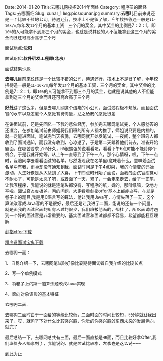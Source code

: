 Date: 2014-01-20
Title:去哪儿网校招2014年面经
Category: 程序员的面经
Tags: 去哪面经
Slug: qunar_1
Img:pics/qunar.jpg
summary:**去哪儿**目前来说还是一个比较不错的公司，待遇还行，技术上不是很了解，今年校招待遇一般是`11-16k/m`,每年发`13`个月的基本工资，三个月的奖金，其中奖金的比例是7：2：1，即`10%`的人可能拿不到那三个月的奖金，也就是说其他的人不但能拿到这三个月的奖金而且还可高会高于三个月


面试地点:**沈阳**

面试职位:**软件研发工程师(北京)**

面试结果:`失败`

**去哪儿**目前来说还是一个比较不错的公司，待遇还行，技术上不是很了解，今年校招待遇一般是`11-16k/m`,每年发`13`个月的基本工资，三个月的奖金，其中奖金的比例是7：2：1，即`10%`的人可能拿不到那三个月的奖金，也就是说其他的人不但能拿到这三个月的奖金而且还可高会高于三个月

**好处**讲了这么多，但是去哪儿网这个蛋疼的小公司，面试过程极不规范，而且面试官的水平以及态度个人感觉有待商量，总之给我的感觉很差

在讲面试前，还是先回忆一下我的悲催经历，参加完去哪网笔试完，个人感觉答的还凑合，在参加笔试前由师姐将我们班的所有人都内推了，师姐说只要是内推的，就一定能进面试，笔试完当天夜晚，去哪网就开始发笔试，一夜间，整个班的人都收到了面试通知，而我没有收到，心凉透了，于是第二天跟着他们前去，准备开始霸面，在哪苦苦求了`HR`好久，`HR`很勉强的说看看吧，看看下午6点时能不能给你个机会，于是我就开始等，从上午一直等到了下午一点，那个心情呀，哎，下午一点时，我陪同学去看看面试的名单，尽然发现我在名单里(意味着什么，意味着面试名单中有我，而`HR`却没有通知到我，面试时间是下午4点钟)，我的心情变的开始激动，人生好像是从大悲到了大喜，下午四点时开始了面试，面我的面试官感觉可不耐心了，可能是太恶了吧，或者面了一天，累了，一会走来走去，给了一支笔，让我写程序，我能说的就是连笔头都没有，写程序的纸，妈的，那叫纸嘛，没地方写啦，面试官态度极差，问的问题，大家看看剑指offer基本上都能搞写，在就是卷子上的题目,我是用C语言写的算法，他让我用Java写，心情失落了一天，这个算法改写成Java写的不是很好，最后还是让我进了二面，能说的还有一个问题，就是面我的面试官面的所有人过的很少，我们班被他面的，都挂了，所以面试时遇到一个好的面试官是非常重要的，基实面试官和面试都都不容易，希望都能相互理解

<a href="http://www.yanyulin.info/pages/2014/03/offer.html" target="_blank">剑指offer下载</a>

<a href="http://www.yanyulin.info/pages/2014/02/pbaodian.html" target="_blank">程序员面试宝典下载</a>

去哪网一面：

1、自我介绍一下，去哪网笔试时好像比较期待面试者自我介绍的比较长点

2、写一个单例模式

3、将卷子上的第一道算法题改成Java实现

4、面向对象语言的基本特征

去哪网二面:

去哪网二面时由于一面给的等级比较低，二面时面的时间比较短，5分钟就让我出来了，哎，就问了下对什么比较感兴趣，你觉的你感兴趣的东西未来的发展走向，就完了

最后总结一下，去哪网总共有三面，最后一面直接是`HR`面，而且比较好拿Offer,我们班好多人都拿到了，我能说的，就是面试比较水，大家也是这么说~~~


到此为止